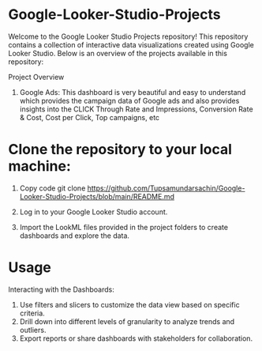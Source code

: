 # Google-Looker-Studio-Projects

Welcome to the Google Looker Studio Projects repository! This repository contains a collection of interactive data visualizations created using Google Looker Studio. Below is an overview of the projects available in this repository:

Project Overview
1) Google Ads:
             This dashboard is very beautiful and easy to understand which provides the campaign data of Google ads and also provides insights into the CLICK Through Rate and Impressions, Conversion Rate & 
             Cost, Cost per Click, Top  campaigns, etc 

# Clone the repository to your local machine:

1) Copy code
git clone https://github.com/Tupsamundarsachin/Google-Looker-Studio-Projects/blob/main/README.md

2) Log in to your Google Looker Studio account.

3) Import the LookML files provided in the project folders to create dashboards and explore the data.

# Usage
Interacting with the Dashboards:
1) Use filters and slicers to customize the data view based on specific criteria.
2) Drill down into different levels of granularity to analyze trends and outliers.
3) Export reports or share dashboards with stakeholders for collaboration.
